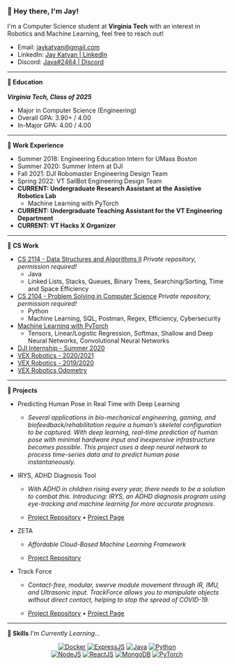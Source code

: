 ### :wave: Hey there, I'm Jay!
I'm a Computer Science student at **Virginia Tech** with an interest in Robotics and Machine Learning, feel free to reach out!

- Email: jaykatyan@gmail.com
- LinkedIn: [Jay Katyan | LinkedIn](https://www.linkedin.com/in/jkatyan/)
- Discord: [Java#2464 | Discord](https://discordapp.com/users/297524766770987018)

---

**🏫 Education**</br></br>
***Virginia Tech, Class of 2025***
- Major in Computer Science (Engineering)
- Overall GPA: 3.90+ / 4.00
- In-Major GPA: 4.00 / 4.00


---

**🔭 Work Experience**
- Summer 2018: Engineering Education Intern for UMass Boston
- Summer 2020: Summer Intern at DJI
- Fall 2021: DJI Robomaster Engineering Design Team
- Spring 2022: VT SailBot Engineering Design Team
- **CURRENT: Undergraduate Research Assistant at the Assistive Robotics Lab**
  - Machine Learning with PyTorch
- **CURRENT: Undergraduate Teaching Assistant for the VT Engineering Department**
- **CURRENT: VT Hacks X Organizer**


---

**🍎 CS Work**

- [CS 2114 - Data Structures and Algorithms II](https://github.com/Jkatyan/CS-2114) *Private repository, permission required!*
  - Java
  - Linked Lists, Stacks, Queues, Binary Trees, Searching/Sorting, Time and Space Efficiency
- [CS 2104 - Problem Solving in Computer Science](https://github.com/Jkatyan/CS-2104) *Private repository, permission required!*
  - Python
  - Machine Learning, SQL, Postman, Regex, Efficiency, Cybersecurity
- [Machine Learning with PyTorch](https://github.com/Jkatyan/Pytorch-ML)
  - Tensors, Linear/Logistic Regression, Softmax, Shallow and Deep Neural Networks, Convolutional Neural Networks
- [DJI Internship - Summer 2020](https://github.com/Jkatyan/DJI-Robomaster-2020)
- [VEX Robotics - 2020/2021](https://github.com/Jkatyan/2602H-2020-2021)
- [VEX Robotics - 2019/2020](https://github.com/Jkatyan/2602H-2019-2020)
- [VEX Robotics Odometry](https://github.com/Jkatyan/Odometry)


---

**🌯 Projects**

- Predicting Human Pose in Real Time with Deep Learning

  - *Several applications in bio-mechanical engineering, gaming, and biofeedback/rehabilitation require a human’s skeletal configuration to be captured. With deep learning, real-time prediction of human pose with minimal hardware input and inexpensive infrastructure becomes possible. This project uses a deep neural network to process time-series data and to predict human pose instantaneously.*

- IRYS, ADHD Diagnosis Tool

  - *With ADHD in children rising every year, there needs to be a solution to combat this. Introducing: IRYS, an ADHD diagnosis program using eye-tracking and machine learning for more accurate prognosis.*

  - [Project Repository](https://github.com/Jkatyan/adhdapp) • [Project Page](https://devpost.com/software/irys-fk5lr3)

- ZETA

  - *Affordable Cloud-Based Machine Learning Framework*

  - [Project Repository](https://github.com/1sigmoid/zeta-backend)
 
- Track Force

  - *Contact-free, modular, swerve module movement through IR, IMU, and Ultrasonic input. TrackForce allows you to manipulate objects without direct contact, helping to stop the spread of COVID-19.*

  - [Project Repository](https://github.com/Jkatyan/TrackForce) • [Project Page](https://devpost.com/software/trackforce)


---

**🧪 Skills** *I'm Currently Learning...*

<div align='center'>
  <a href='' target="_blank"><img src="https://www.vectorlogo.zone/logos/docker/docker-ar21.svg" alt="Docker"/></a>
  <a href='' target="_blank"><img src="https://www.vectorlogo.zone/logos/expressjs/expressjs-ar21.svg" alt="ExpressJS"/></a>
  <a href='' target="_blank"><img src="https://www.vectorlogo.zone/logos/java/java-ar21.svg" alt="Java"/></a>
  <a href='' target="_blank"><img src="https://www.vectorlogo.zone/logos/python/python-ar21.svg" alt="Python"/></a>
</div>

<div align='center'>
  <a href='' target="_blank"><img src="https://www.vectorlogo.zone/logos/nodejs/nodejs-horizontal.svg" alt="NodeJS"/></a>
  <a href='' target="_blank"><img src="https://www.vectorlogo.zone/logos/reactjs/reactjs-ar21.svg" alt="ReactJS"/></a>
  <a href='' target="_blank"><img src="https://www.vectorlogo.zone/logos/mongodb/mongodb-ar21.svg" alt="MongoDB"/></a>
  <a href='' target="_blank"><img src="https://www.vectorlogo.zone/logos/pytorch/pytorch-ar21.svg" alt="PyTorch"/></a>
</div>


